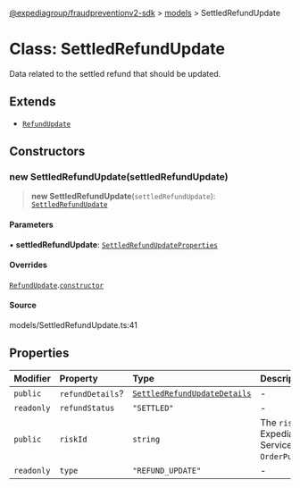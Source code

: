 [@expediagroup/fraudpreventionv2-sdk](../../index.md) > [models](../index.md) > SettledRefundUpdate

# Class: SettledRefundUpdate

Data related to the settled refund that should be updated.

## Extends

- [`RefundUpdate`](RefundUpdate.md)

## Constructors

### new SettledRefundUpdate(settledRefundUpdate)

> **new SettledRefundUpdate**(`settledRefundUpdate`): [`SettledRefundUpdate`](SettledRefundUpdate.md)

#### Parameters

▪ **settledRefundUpdate**: [`SettledRefundUpdateProperties`](../interfaces/SettledRefundUpdateProperties.md)

#### Overrides

[`RefundUpdate`](RefundUpdate.md).[`constructor`](RefundUpdate.md#constructors)

#### Source

models/SettledRefundUpdate.ts:41

## Properties

| Modifier | Property | Type | Description | Inheritance | Source |
| :------ | :------ | :------ | :------ | :------ | :------ |
| `public` | `refundDetails`? | [`SettledRefundUpdateDetails`](SettledRefundUpdateDetails.md) | - | - | models/SettledRefundUpdate.ts:36 |
| `readonly` | `refundStatus` | `"SETTLED"` | - | - | models/SettledRefundUpdate.ts:39 |
| `public` | `riskId` | `string` | The `risk_id` provided by Expedia\'s Fraud Prevention Service in the `OrderPurchaseScreenResponse`. | [`RefundUpdate`](RefundUpdate.md).`riskId` | models/OrderPurchaseUpdateRequest.ts:32 |
| `readonly` | `type` | `"REFUND_UPDATE"` | - | [`RefundUpdate`](RefundUpdate.md).`type` | models/RefundUpdate.ts:31 |
